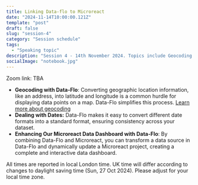 ```yaml
---
title: Linking Data-flo to Microreact
date: "2024-11-14T10:00:00.121Z"
template: "post"
draft: false
slug: "session-4"
category: "Session schedule"
tags:
  - "Speaking topic"
description: "Session 4 - 14th November 2024. Topics include Geocoding with Data-Flo, Dealing with Dates, Enhancing Our Microreact Data Dashboard with Data-Flo"
socialImage: "notebook.jpg"
---
```

Zoom link: TBA

* **Geocoding with Data-Flo**: Converting geographic location information, like an address, into latitude and longitude is a common hurdle for displaying data points on a map. Data-Flo simplifies this process.  [Learn more about geocoding](https://dataflo-cookbook.netlify.app/geocoding-market/)
* **Dealing with Dates:** Data-Flo makes it easy to convert different date formats into a standard format, ensuring consistency across your dataset.
* **Enhancing Our Microreact Data Dashboard with Data-Flo**: By combining Data-Flo and Microreact, you can transform a data source in Data-Flo and dynamically update a Microreact project, creating a complete and interactive data dashboard.

All times are reported in local London time. UK time will differ according to changes to daylight saving time (Sun, 27 Oct 2024). Please adjust for your local time zone.
